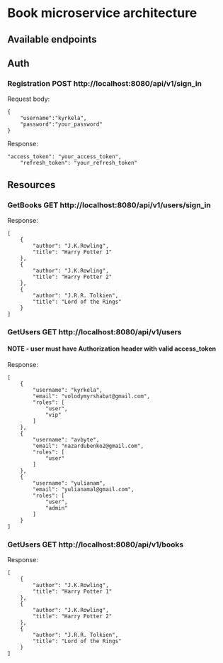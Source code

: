 # Book microservice architecture

## Available endpoints

## Auth

### Registration POST http://localhost:8080/api/v1/sign_in

Request body:
```
{
    "username":"kyrkela",
    "password":"your_password"
}
```
Response:
```
"access_token": "your_access_token",
    "refresh_token": "your_refresh_token"
```

## Resources

### GetBooks GET http://localhost:8080/api/v1/users/sign_in
Response:
```
[
    {
        "author": "J.K.Rowling",
        "title": "Harry Potter 1"
    },
    {
        "author": "J.K.Rowling",
        "title": "Harry Potter 2"
    },
    {
        "author": "J.R.R. Tolkien",
        "title": "Lord of the Rings"
    }
]
```

### GetUsers GET http://localhost:8080/api/v1/users

#### NOTE - user must have Authorization header with valid access_token

Response:
```
[
    {
        "username": "kyrkela",
        "email": "volodymyrshabat@gmail.com",
        "roles": [
            "user",
            "vip"
        ]
    },
    {
        "username": "avbyte",
        "email": "nazardubenko2@gmail.com",
        "roles": [
            "user"
        ]
    },
    {
        "username": "yulianam",
        "email": "yulianamal@gmail.com",
        "roles": [
            "user",
            "admin"
        ]
    }
]
```

### GetUsers GET http://localhost:8080/api/v1/books

Response:
```
[
    {
        "author": "J.K.Rowling",
        "title": "Harry Potter 1"
    },
    {
        "author": "J.K.Rowling",
        "title": "Harry Potter 2"
    },
    {
        "author": "J.R.R. Tolkien",
        "title": "Lord of the Rings"
    }
]
```